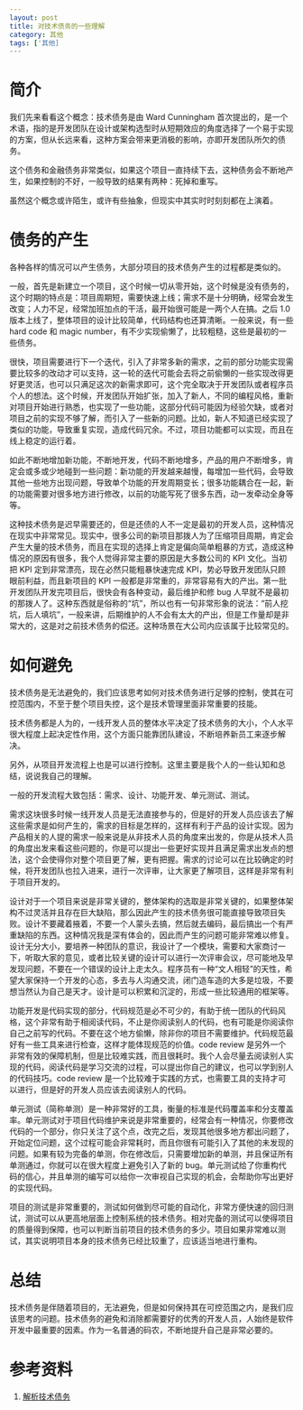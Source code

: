 ```yaml
---
layout: post
title: 对技术债务的一些理解
category: 其他
tags: ['其他]
---
```


# 简介

我们先来看看这个概念：技术债务是由 Ward Cunningham 首次提出的，是一个术语，指的是开发团队在设计或架构选型时从短期效应的角度选择了一个易于实现的方案，但从长远来看，这种方案会带来更消极的影响，亦即开发团队所欠的债务。

这个债务和金融债务非常类似，如果这个项目一直持续下去，这种债务会不断地产生，如果控制的不好，一般导致的结果有两种：死掉和重写。

虽然这个概念或许陌生，或许有些抽象，但现实中其实时时刻刻都在上演着。

# 债务的产生

各种各样的情况可以产生债务，大部分项目的技术债务产生的过程都是类似的。

一般，首先是新建立一个项目，这个时候一切从零开始，这个时候是没有债务的，这个时期的特点是：项目周期短，需要快速上线；需求不是十分明确，经常会发生改变；人力不足，经常加班加点的干活，最开始很可能是一两个人在搞。之后 1.0 版本上线了，整体项目的设计比较简单，代码结构也还算清晰。一般来说，有一些 hard code 和 magic number，有不少实现偷懒了，比较粗糙，这些是最初的一些债务。

很快，项目需要进行下一个迭代，引入了非常多新的需求，之前的部分功能实现需要比较多的改动才可以支持，这一轮的迭代可能会去将之前偷懒的一些实现改得更好更灵活，也可以只满足这次的新需求即可，这个完全取决于开发团队或者程序员个人的想法。这个时候，开发团队开始扩张，加入了新人，不同的编程风格，重新对项目开始进行熟悉，也实现了一些功能，这部分代码可能因为经验欠缺，或者对项目之前的实现不够了解，而引入了一些新的问题。比如，新人不知道已经实现了类似的功能，导致重复实现，造成代码冗余。不过，项目功能都可以实现，而且在线上稳定的运行着。

如此不断地增加新功能，不断地开发，代码不断地增多，产品的用户不断增多，肯定会或多或少地碰到一些问题：新功能的开发越来越慢，每增加一些代码，会导致其他一些地方出现问题，导致单个功能的开发周期变长；很多功能耦合在一起，新的功能需要对很多地方进行修改，以前的功能写死了很多东西，动一发牵动全身等等。

这种技术债务是迟早需要还的，但是还债的人不一定是最初的开发人员，这种情况在现实中非常常见。现实中，很多公司的新项目那拨人为了压缩项目周期，肯定会产生大量的技术债务，而且在实现的选择上肯定是偏向简单粗暴的方式，造成这种情况的原因有很多，我个人觉得非常主要的原因是大多数公司的 KPI 文化。当初把 KPI 定到非常漂亮，现在必然只能粗暴快速完成 KPI，势必导致开发团队只顾眼前利益，而且新项目的 KPI 一般都是非常重的，非常容易有大的产出。第一批开发团队开发完项目后，很快会有各种变动，最后维护和修 bug 人早就不是最初的那拨人了。这种东西就是俗称的“坑”，所以也有一句非常形象的说法：“前人挖坑，后人填坑”，一般来讲，后期维护的人不会有太大的产出，但是工作量却是非常大的，这是对之前技术债务的偿还。这种场景在大公司内应该属于比较常见的。

# 如何避免

技术债务是无法避免的，我们应该思考如何对技术债务进行足够的控制，使其在可控范围内，不至于整个项目失控，这个是技术管理里面非常重要的技能。

技术债务都是人为的，一线开发人员的整体水平决定了技术债务的大小，个人水平很大程度上起决定性作用，这个方面只能靠团队建设，不断培养新员工来逐步解决。

另外，从项目开发流程上也是可以进行控制。这里主要是我个人的一些认知和总结，说说我自己的理解。

一般的开发流程大致包括：需求、设计、功能开发、单元测试、测试。

需求这块很多时候一线开发人员是无法直接参与的，但是好的开发人员应该去了解这些需求是如何产生的，需求的目标是怎样的，这样有利于产品的设计实现。因为产品相关的人提的需求一般来说是从非技术人员的角度来出发的，你是从技术人员的角度出发来看这些问题的，你是可以提出一些更好实现并且满足需求出发点的想法，这个会使得你对整个项目更了解，更有把握。需求的讨论可以在比较确定的时候，将开发团队也拉入进来，进行一次评审，让大家更了解项目，这样是非常有利于项目开发的。

设计对于一个项目来说是非常关键的，整体架构的选取是非常关键的，如果整体架构不过灵活并且存在巨大缺陷，那么因此产生的技术债务很可能直接导致项目失败。设计不要藏着掖着，不要一个人蒙头去搞，然后就去编码，最后搞出一个有严重缺陷的东西。这种情况我是深有体会的，因此而产生的问题可能非常难以修复。设计无分大小，要培养一种团队的意识，我设计了一个模块，需要和大家商讨一下，听取大家的意见，或者比较关键的设计可以进行一次评审会议，尽可能地及早发现问题，不要在一个错误的设计上走太久。程序员有一种“文人相轻”的天性，希望大家保持一个开发的心态，多去与人沟通交流，闭门造车造的大多是垃圾，不要想当然认为自己是天才。设计是可以积累和沉淀的，形成一些比较通用的框架等。

功能开发是代码实现的部分，代码规范是必不可少的，有助于统一团队的代码风格，这个非常有助于相阅读代码，不止是你阅读别人的代码，也有可能是你阅读你自己之前写的代码。不要在这个地方偷懒，除非你的项目不需要维护。代码规范最好有一些工具来进行检查，这样才能体现规范的价值。code review 是另外一个非常有效的保障机制，但是比较难实践，而且很耗时。我个人会尽量去阅读别人实现的代码，阅读代码是学习交流的过程，可以提出你自己的建议，也可以学到别人的代码技巧。code review 是一个比较难于实践的方式，也需要工具的支持才可以进行，但是好的开发人员应该去阅读别人的代码。

单元测试（简称单测）是一种非常好的工具，衡量的标准是代码覆盖率和分支覆盖率。单元测试对于项目代码维护来说是非常重要的，经常会有一种情况，你要修改代码的一个部分，你只关注了这个点，改完之后，发现其他很多地方都出问题了，开始定位问题，这个过程可能会非常耗时，而且你很有可能引入了其他的未发现的问题。如果有较为完备的单测，你在修改后，只需要增加新的单测，并且保证所有单测通过，你就可以在很大程度上避免引入了新的 bug。单元测试给了你重构代码的信心，并且单测的编写可以给你一次审视自己实现的机会，会帮助你写出更好的实现代码。

项目的测试是非常重要的，测试如何做到尽可能的自动化，非常方便快速的回归测试，测试可以从更高地层面上控制系统的技术债务。相对完备的测试可以使得项目的质量得到保障，也可以判断当前项目的技术债务的多少。项目如果非常难以测试，其实说明项目本身的技术债务已经比较重了，应该适当地进行重构。

# 总结

技术债务是伴随着项目的，无法避免，但是如何保持其在可控范围之内，是我们应该思考的问题。技术债务的避免和消除都需要好的优秀的开发人员，人始终是软件开发中最重要的因素。作为一名普通的码农，不断地提升自己是非常必要的。

# 参考资料

1. [解析技术债务](http://www.infoq.com/cn/news/2009/10/dissecting-technical-debt/)
